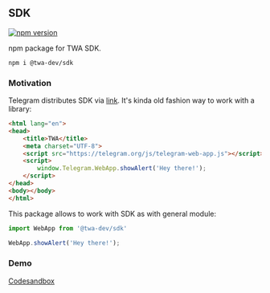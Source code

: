 ## SDK
[![npm version](https://img.shields.io/npm/v/@twa-dev/sdk)](https://www.npmjs.com/package/@twa-dev/sdk)

npm package for TWA SDK.

```
npm i @twa-dev/sdk
```

### Motivation
Telegram distributes SDK via [link](https://core.telegram.org/bots/webapps#initializing-web-apps). It's kinda old fashion way to work with a library:

```html
<html lang="en">
<head>
    <title>TWA</title>
    <meta charset="UTF-8">
    <script src="https://telegram.org/js/telegram-web-app.js"></script>
    <script>
        window.Telegram.WebApp.showAlert('Hey there!');
    </script>
</head>
<body></body>
</html>
```

This package allows to work with SDK as with general module:

```js
import WebApp from '@twa-dev/sdk'

WebApp.showAlert('Hey there!');
```

### Demo
[Codesandbox](https://codesandbox.io/s/sdk-kj5961)
